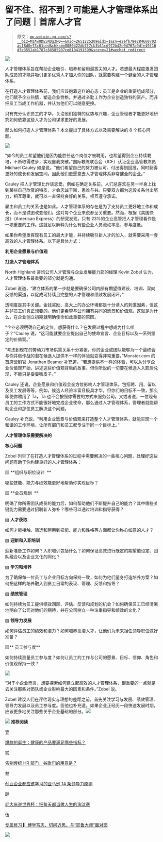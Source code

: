 # 留不住、招不到？可能是人才管理体系出了问题｜首席人才官

> 原文：[`mp.weixin.qq.com/s?__biz=MzAwODE5NDg3NQ==&mid=2651225209&idx=1&sn=e2efb78e284660702acf8d8e73c61ced&chksm=8080422db7f7cb3b11cd972b42e94767a9dfe49f16d7e3552ab1787c88585937ce8134191599&scene=21#wechat_redirect`](http://mp.weixin.qq.com/s?__biz=MzAwODE5NDg3NQ==&mid=2651225209&idx=1&sn=e2efb78e284660702acf8d8e73c61ced&chksm=8080422db7f7cb3b11cd972b42e94767a9dfe49f16d7e3552ab1787c88585937ce8134191599&scene=21#wechat_redirect)

![](img/9e36e44f89a61eb5096a211daa6354f8.png)

人才管理体系旨在帮助企业吸引、培养和留用最拔尖的人才。若想最大程度激发团队成员的才能并吸引更多优秀人才加入你的团队，就需要构建一个健全的人才管理体系。

在打造人才管理体系前，我们应该抱着这样的心态：员工是企业的重要组成部分，他们赋予企业热情，塑造企业性格，并通过辛勤工作为企业创造独特的资产。而非把员工当成工作机器，并认为他们可以随意更换。

只有充分认识员工的才华，关注他们独特的优势与兴趣，企业管理者才能更好地研究如何依靠这些人才为公司谋求更好的发展。

那么如何打造人才管理体系？本文提出了具体方式以及需要解决的 8 个核心问题。

![](img/a9a60c5d6ff28023b428c2153095d906.png)

“如今的员工希望他们是因为能胜任这个岗位才被聘用，也希望得到企业持续栽培，不断取得进步，实现自我突破，”国际教练联合会（ICF）认证企业高管教练员 Michael Cauley 如是说。“他们希望自己的努力被认可、付出得到回报，同时获得更好的成长和发展空间，因此他们更愿意去人才管理体系非常健全的企业。”

Cauley 把人才管理比作谈恋爱。例如在确定关系前，人们总喜欢在另一半身上找到某些自己欣赏的特质，才会忠诚于斯，患难与共。只要双方都为这段关系付出努力，相互尊重，就可以一直保持良好的关系，相互遵守承诺。

雇主和员工的关系也是如此。人才管理体系的存在是为了支持员工更好地工作和成长，而不是试图改变他们。这对每个企业来说都至关重要。然而，根据《美国快报》（American Express）的研究发现，只有 23%的企业高管把人才管理看作是一项重要的工作。这就足以解释为什么有些企业人员流动率高、参与度低。

如果你希望发挥现有员工的最大才能，并持续吸引新人才的加入，就需要采用一套高效的人才管理体系。以下是具体方式：

**利用企业愿景与价值观**

**打造人才管理体系**

North Highland 咨询公司人才管理与企业发展能力部的经理 Kevin Zobel 认为，人才管理体系最重要的部分就是沟通。

Zobel 说道，“建立体系的第一步就是要确保公司内部有期望值建设、培训、双向反馈的渠道，以促成可持续且完整的人才管理和绩效发展闭环。”

透明度是其中关键。金钱奖励、高大上的办公环境都是十分诱人的刺激因素，但这并非员工们真正想要的。他们更希望与公司拥有共同的愿景和价值观。这就是为什么，在企业创立初期就明确使命如此重要的原因。

“企业必须明确自己的定位。想获得什么？在发展过程中想成为什么样子？”Cauley 说，“这可能就要企业提出自己的使命宣言、企业目标以及一系列坚定的价值观。”

“考虑到现在的劳动力市场供需关系十分紧张，你的企业或团队能够为一个最终会与你并肩作战的潜在候选人提供不一样的体验就变得非常重要，”Monster.com 的首席营销官 Jonathan Beamer 补充道。“若想提供不一样的体验，可以从分享企业价值观开始，讲述这些价值观背后的故事。但你所说的一切要在候选人入职后兑现，不能只是耍耍嘴皮子。”

Cauley 还说，企业愿景和价值观会全方位影响人才管理体系，包括聘、用、留以及员工发展等等。例如，候选人经验丰富且极具才华，但你们的目标不一致，那么即使你聘用了 Ta，Ta 也不会按照你需要的方式来服务公司。又或者说，一位现有员工的工作方式不能很好地完成企业使命，那么通过人才管理体系，管理者就能帮助企业和那位员工解决这个问题。

Cauley 补充说，“利用企业愿景与价值观来打造整个人才管理体系，就能实现一个和谐的工作环境，让所有部门和员工都专注于同一个目标上。”

**人才管理体系需要解决的**

**核心问题**

Zobel 列举了在打造人才管理体系的过程中需要解决的一些核心问题，处理好这些问题有助于你构建良好的人才管理体系：

▨ **组织与职位设计  **

哪些技能、能力与绩效能更好地帮助你实现目标？

▨ **全员规划  **

明确了你所需团队成员的能力后，如何帮助他们不断提升自己的能力？其中哪些关键能力需要通过招聘新人弥补？哪些可以通过培训和指导获得？

▨ **人才获取**

如何才能接触、筛选和聘用到技能、能力和性格等方面都让你称心如意的人才？

▨ **迎新和入职培训**

迎新准备工作如何？入职培训包括什么？如何保证高效进行既定的期望值设定、团队融合以及企业文化的同化？

▨ **学习和培养**

为了确保每一位员工与企业目标方向保持一致，如何为他们量身打造培养方案？如何把这样的培养融入到员工日常的表现、管理、反馈和指导？

▨ **绩效管理**

如何持续为员工提供绩效回顾、评估、反馈和规划的机会？如何确保员工已经清晰地明白了公司对他们的期待，并在公司树立一种注重指导和绩效的文化？

▨ **领导力发展**

如何评估员工的绩效和潜力？如何培养高潜人才，让他们为未来担任领导职位做好准备？

▨** 员工参与度**

如何持续测量员工参与度？如何让员工的工作与公司的愿景、目标、信仰、角色和价值观保持一致？

![](img/64588f16122327fa77d3faeeda268cb7.png)

“对于小企业而言，想要探索如何建立起高效的人才管理体系，很重要的一点就是去关注那些对团队或企业影响最大的因素和条件。”Zobel 说。

Zobel 建议人们在评估现实与理想的差距之前，首先关注学习与发展、绩效管理、领导力发展以及员工参与度。但他也补充道，如果企业正经历一段快速发展时期，应该更多地关注那些关乎企业基础的部分。![](img/28f61dcf26ae7905461afd8c84de9c20.png)

**![](img/64588f16122327fa77d3faeeda268cb7.png) 推荐阅读**

壹

[爆款的诞生：健康的产品要满足哪些指标？](http://mp.weixin.qq.com/s?__biz=MzAwODE5NDg3NQ==&mid=2651225205&idx=1&sn=f1f4b328f5ff80db9953bbb86ab06837&chksm=80804221b7f7cb37a32599eae59767be28b65e6262e3b7fd6d6ec6b13d029eb075b2fbc4ddd0&scene=21#wechat_redirect)

贰

[告别传统 HR 部门，谷歌们的用意是？](http://mp.weixin.qq.com/s?__biz=MzAwODE5NDg3NQ==&mid=2651225174&idx=1&sn=41ac3b708e1f7b858f8a496531c3e162&chksm=80804202b7f7cb14812a94f5179492ea3c31f05a0c11622e6883ac316b8d88a2ff9cb8db1eaf&scene=21#wechat_redirect)

叁

[创业企业都应该学习的亚马逊 14 条领导力原则](http://mp.weixin.qq.com/s?__biz=MzAwODE5NDg3NQ==&mid=2651225184&idx=1&sn=1911ebd5e4704cf4105b59bf273d1207&chksm=80804234b7f7cb22800ca9f3db8690c6f99554d5cea57e4a3a93ba0e691ca561920f83c23d0a&scene=21#wechat_redirect)

肆

[毛大庆说世界杯：把每天都当做人生的淘汰赛](http://mp.weixin.qq.com/s?__biz=MzAwODE5NDg3NQ==&mid=2651225190&idx=1&sn=b4a9a269676fde2669664252def2715a&chksm=80804232b7f7cb2414a4dcb8bb3722c2885976fcd13b5b6f40ae548bedc2cbee8cb3d60455e3&scene=21#wechat_redirect)

伍

[专属修习 ▎博学笃志、切问近思，与“耶鲁大师”面对面](http://mp.weixin.qq.com/s?__biz=MzAwODE5NDg3NQ==&mid=2651225201&idx=1&sn=fca74dccaf7336e78d954cb028f6ba7d&chksm=80804225b7f7cb3304f25e03ffd3545bdf300c85c0504f1a3dcf293bed1c01848dcbf86698df&scene=21#wechat_redirect)

![](img/becf9853fb93f3eca53bec8ca1618844.png)